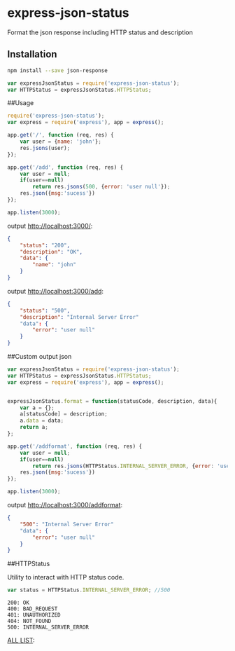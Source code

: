 express-json-status
===============

Format the json response including HTTP status and description

## Installation

```sh
npm install --save json-response
```

```js
var expressJsonStatus = require('express-json-status');
var HTTPStatus = expressJsonStatus.HTTPStatus;
```

##Usage

```js
require('express-json-status');
var express = require('express'), app = express();

app.get('/', function (req, res) {
	var user = {name: 'john'};
	res.jsons(user);
});

app.get('/add', function (req, res) {
	var user = null;
	if(user==null)
		return res.jsons(500, {error: 'user null'});
	res.json({msg:'sucess'})
});

app.listen(3000);


```
output [http://localhost:3000/](http://localhost:3000/): 

```json
{
	"status": "200",
	"description": "OK",
	"data": {
		"name": "john"
	}
}

```
output [http://localhost:3000/add](http://localhost:3000/add): 
```json
{
	"status": "500",
	"description": "Internal Server Error"
	"data": {
		"error": "user null"
	}
}

```


##Custom output json

```js
var expressJsonStatus = require('express-json-status');
var HTTPStatus = expressJsonStatus.HTTPStatus;
var express = require('express'), app = express();


expressJsonStatus.format = function(statusCode, description, data){
	var a = {};
	a[statusCode] = description;
	a.data = data;
	return a;
};

app.get('/addformat', function (req, res) {
	var user = null;
	if(user==null)
		return res.jsons(HTTPStatus.INTERNAL_SERVER_ERROR, {error: 'user null'});
	res.json({msg:'sucess'})
});

app.listen(3000);

```
output [http://localhost:3000/addformat](http://localhost:3000/addformat): 
```json
{
	"500": "Internal Server Error"
	"data": {
		"error": "user null"
	}
}
```

##HTTPStatus 

Utility to interact with HTTP status code.

```js
var status = HTTPStatus.INTERNAL_SERVER_ERROR; //500

```

```
200: OK 
400: BAD_REQUEST
401: UNAUTHORIZED
404: NOT_FOUND
500: INTERNAL_SERVER_ERROR 
```
[ALL LIST](https://github.com/wdavidw/node-http-status/blob/master/lib/index.js): 
